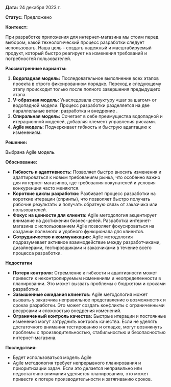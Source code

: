 **Дата:** 24 декабря 2023 г.

**Статус:** Предложено

**Контекст:**

При разработке приложения для интернет-магазина мы стоим перед выбором, какой технологический процесс разработки следует использовать. Наша цель - создать надежный и масштабируемый продукт, который быстро реагирует на изменения требований и потребностей пользователей.

**Рассмотренные варианты:**

1. **Водопадная модель:** Последовательное выполнение всех этапов проекта в строго фиксированном порядке. Переход к следующему этапу происходит только после полного завершения предыдущего этапа.
2. **V-образная модель:** Унаследовала структуру «шаг за шагом» от водопадной модели. Процесс разработки разделяется на две параллельные ветви: разработка и внедрение .
3. **Спиральная модель:** Сочетает в себе преимущества водопадной и итерационной моделей, добавляя элемент управления рисками.
4. **Agile модель:** Подчеркивает гибкость и быструю адаптацию к изменениям.

**Решение:**

Выбрана Agile модель.

**Обоснование:**

- **Гибкость и адаптивность:** Позволяет быстро вносить изменения и адаптироваться к новым требованиям рынка, что особенно важно для интернет-магазинов, где требования покупателей и условия конкуренции часто меняются.
- **Короткие циклы разработки:** Разбивает процесс разработки на короткие итерации (спринты), что позволяет быстро получать рабочие результаты и получать обратную связь от заказчика или пользователей.
- **Фокус на ценности для клиента:** Agile методология акцентирует внимание на достижении бизнес-целей. Разработка интернет-магазина с использованием Agile позволяет фокусироваться на создании полезного и удобного функционала для клиентов.
- **Сотрудничество и коммуникация:** Agile методология подразумевает активное взаимодействие между разработчиками, дизайнерами, тестировщиками и заказчиками в течение всего процесса разработки.

**Недостатки**

- **Потеря контроля:** Стремление к гибкости и адаптивности может привести к неконтролируемым изменениям и неопределенности в планировании. Это может вызвать проблемы с бюджетом и сроками разработки.
- **Завышенные ожидания клиентов:** Agile методология может вызвать у заказчика неправильное представление о возможностях и сроках разработки. Это может создать конфликты с ограниченными ресурсами и сложностью внедрения изменений.
- **Ограниченный контроль качества:** Быстрые итерации и постоянные изменения могут затруднить контроль качества. Если не уделять достаточного внимания тестированию и отладке, могут возникнуть проблемы с производительностью, стабильностью и безопасностью интернет-магазина.

**Последствия:**

- Будет использоваться модель Agile
- Agile методология требует непрерывного планирования и приоритизации задач. Если это делается неправильно или недостаточно внимания уделяется планированию, это может привести к потере производительности и затягиванию сроков.